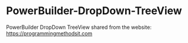 # PowerBuilder-DropDown-TreeView
PowerBuilder DropDown TreeView
shared from the website: https://programmingmethodsit.com

